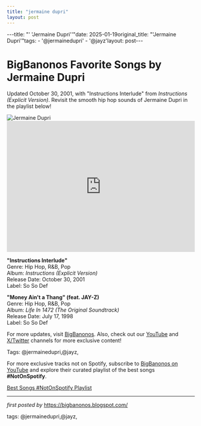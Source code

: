 ```yaml
---
title: "jermaine dupri"
layout: post
---
```

---title: "' 'Jermaine Dupri''"date: 2025-01-19original_title: "'Jermaine Dupri'"tags:  - '@jermainedupri'  - '@jayz'layout: post---<!-- Title of the Post --><h1 >BigBanonos Favorite Songs by Jermaine Dupri</h1> <!-- Introductory Text --><p >Updated October 30, 2001, with "Instructions Interlude" from <em>Instructions (Explicit Version)</em>. Revisit the smooth hip hop sounds of Jermaine Dupri in the playlist below!</p> <!-- Featured Image --><div > <img src="https://www.vibe.com/wp-content/uploads/2023/01/GettyImages-1441280586-e1672781541423.jpg" alt="Jermaine Dupri" /></div> <!-- Spotify Embed --><div > <iframe src="https://open.spotify.com/embed/playlist/5B58TH6TK8YeNHTsCha8tb?utm_source=generator" width="100%" height="352" frameborder="0" allowfullscreen="" allow="autoplay; clipboard-write; encrypted-media; fullscreen; picture-in-picture" loading="lazy"></iframe></div> <!-- Song Information --><div > <p><strong>"Instructions Interlude"</strong><br> Genre: Hip Hop, R&B, Pop<br> Album: <em>Instructions (Explicit Version)</em><br> Release Date: October 30, 2001<br> Label: So So Def</p> <p><strong>"Money Ain't a Thang" (feat. JAY-Z)</strong><br> Genre: Hip Hop, R&B, Pop<br> Album: <em>Life In 1472 (The Original Soundtrack)</em><br> Release Date: July 17, 1998<br> Label: So So Def</p></div> <!-- Footer Links --><div > <p>For more updates, visit <a href="https://bigbanonos.blogspot.com/" target="_blank">BigBanonos</a>. Also, check out our <a href="https://www.youtube.com/@BigBanonos" target="_blank">YouTube</a> and <a href="https://x.com/bigbanonos" target="_blank">X/Twitter</a> channels for more exclusive content!</p></div> <!-- Tags --><p >Tags: @jermainedupri,@jayz,</p><!--Subscribe and Playlist Links--><div>    <p>For more exclusive tracks not on Spotify, subscribe to <a href="https://www.youtube.com/@BigBanonos" target="_blank">BigBanonos on YouTube</a> and explore their curated playlist of the best songs <strong>#NotOnSpotify</strong>.</p>    <p><a href="https://www.youtube.com/playlist?list=PLtuNtuTatqI0kFahUCbtbfenC_ET5O_tr" target="_blank">Best Songs #NotOnSpotify Playlist<br /></a></p></div><hr /><p><em>first posted by</em> <a href="https://bigbanonos.blogspot.com/" rel="noopener" target="_new">https://bigbanonos.blogspot.com/</a></p><p>tags: @jermainedupri,@jayz,</p>